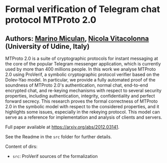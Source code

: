 # Formal verification of Telegram chat protocol MTProto 2.0

## Authors: [Marino Miculan](https://www.dmif.uniud.it/miculan), [Nicola Vitacolonna](https://www.dmif.uniud.it/nicola.vitacolonna) (University of Udine, Italy)

MTProto 2.0 is a suite of cryptographic protocols for instant messaging at the core of the popular Telegram messenger application, which is currently used by more than 400 millions people.
In this work we analyse MTProto 2.0 using ProVerif, a symbolic cryptographic protocol verifier based on the Dolev-Yao model. In particular, we provide a fully automated proof of the soundness of MTProto 2.0's authentication, normal chat, end-to-end encrypted chat, and re-keying mechanisms with respect to several security properties, including authentication, integrity, confidentiality and perfect forward secrecy.
This research proves the formal correctness of MTProto 2.0 in the symbolic model with respect to the considered properties, and it highlights some issues, especially in the rekeying protocol. This model can serve as a reference for implementation and analysis of clients and servers.

Full paper available at https://arxiv.org/abs/2012.03141.

See the Readme in the `src` folder for further details.

Content of dirs:

- `src`: ProVerif sources of the formalization
